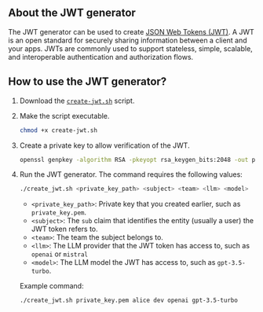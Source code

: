 ## About the JWT generator 

The JWT generator can be used to create [JSON Web Tokens (JWT)](https://auth0.com/docs/secure/tokens/json-web-tokens). A JWT is an open standard for securely sharing information between a client and your apps. JWTs are commonly used to support stateless, simple, scalable, and interoperable authentication and authorization flows.

## How to use the JWT generator? 

1. Download the [`create-jwt.sh`](../create-jwt.sh) script.
2. Make the script executable.
   ```sh
   chmod +x create-jwt.sh
   ``` 

3. Create a private key to allow verification of the JWT. 
   ```sh
   openssl genpkey -algorithm RSA -pkeyopt rsa_keygen_bits:2048 -out private_key.pem
   ```

4. Run the JWT generator. The command requires the following values: 
   ```sh
   ./create_jwt.sh <private_key_path> <subject> <team> <llm> <model>
   ```
   * `<private_key_path>`: Private key that you created earlier, such as `private_key.pem`. 
   * `<subject>`: The `sub` claim that identifies the entity (usually a user) the JWT token refers to.
   * `<team>`: The team the subject belongs to.
   * `<llm>`: The LLM provider that the JWT token has access to, such as `openai` or `mistral`
   * `<model>`: The LLM model the JWT has access to, such as `gpt-3.5-turbo`.
  
   Example command: 
   ```sh
   ./create_jwt.sh private_key.pem alice dev openai gpt-3.5-turbo
   ``` 
   
